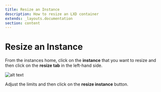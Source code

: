 ```yaml
---
title: Resize an Instance
description: How to resize an LXD container
extends: _layouts.documentation
section: content
---
```

# Resize an Instance

From the instances home, click on the **instance** that you want to resize and then click on the **resize tab** in the left-hand side.

![alt text](/assets/img/nuber/instance-resize.png)

Adjust the limits and then click on the **resize instance** button.